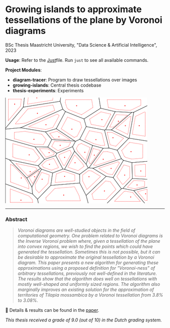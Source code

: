# Growing islands to approximate tessellations of the plane by Voronoi diagrams

BSc Thesis Maastricht University, "Data Science & Artificial Intelligence", 2023

**Usage**: Refer to the [Just](https://github.com/casey/just)file. Run `just` to see all available commands.

**Project Modules**:
- **diagram-tracer**: Program to draw tessellations over images
- **growing-islands**: Central thesis codebase
- **thesis-experiments**: Experiments 

![](images/growing.gif)
___

### Abstract

> _Voronoi diagrams are well-studied objects in the field of computational geometry. One problem related to Voronoi diagrams is the Inverse Voronoi problem where, given a tessellation of the plane into convex regions, we wish to find the points which could have generated the tessellation. Sometimes this is not possible, but it can be desirable to approximate the original tessellation by a Voronoi diagram. This paper presents a new algorithm for generating these approximations using a proposed definition for ”Voronoi-ness” of arbitrary tessellations, previously not well-defined in the literature. The results show that the algorithm does well on tessellations with mostly well-shaped and uniformly sized regions. The algorithm also marginally improves an existing solution for the approximation of territories of Tilapia mossambica by a Voronoi tessellation from 3.8% to 3.08%._


📃 Details & results can be found in the [paper](report.pdf).

*This thesis received a grade of 9.0 (out of 10) in the Dutch grading system.*
